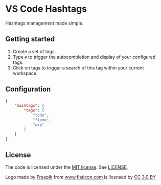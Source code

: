 # VS Code Hashtags
Hashtags management made simple.

## Getting started
1. Create a set of tags.
2. Type `#` to trigger the autocompletion and display of your configured tags.
3. Click on tags to trigger a search of this tag within your current workspace.

## Configuration
```json
{
	"hashtags": {
		"tags": [
			"todo",
			"fixme",
			"wip"
		]
	}
}
```

## License
The code is licensed under the [MIT license](http://choosealicense.com/licenses/mit/). See [LICENSE](LICENSE).

Logo made by <a href="https://www.freepik.com" title="Freepik">Freepik</a> from <a href="https://www.flaticon.com/" title="Flaticon">www.flaticon.com</a> is licensed by <a href="https://creativecommons.org/licenses/by/3.0/" title="Creative Commons BY 3.0" target="_blank">CC 3.0 BY</a>
